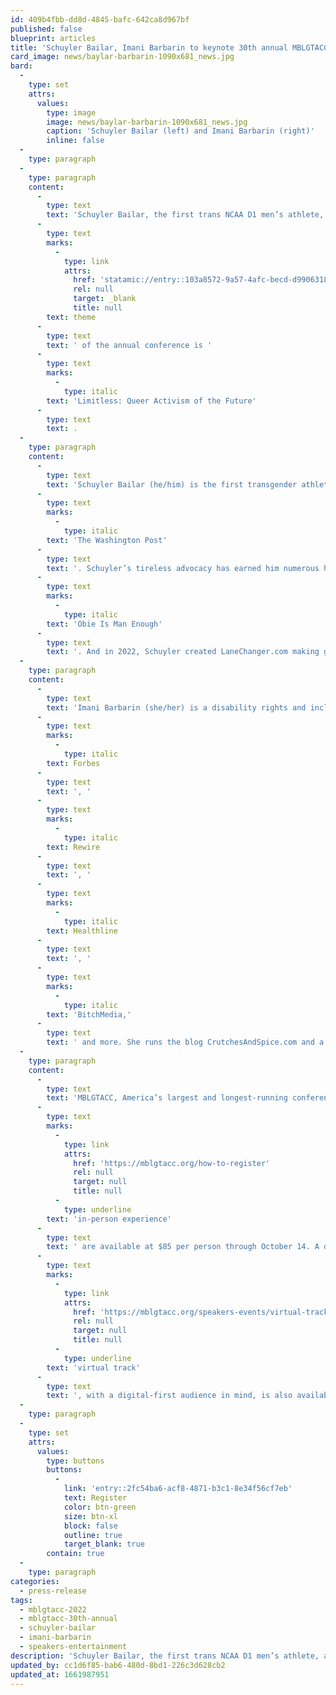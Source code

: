 ```yaml
---
id: 409b4fbb-dd8d-4845-bafc-642ca8d967bf
published: false
blueprint: articles
title: 'Schuyler Bailar, Imani Barbarin to keynote 30th annual MBLGTACC'
card_image: news/baylar-barbarin-1090x681_news.jpg
bard:
  -
    type: set
    attrs:
      values:
        type: image
        image: news/baylar-barbarin-1090x681_news.jpg
        caption: 'Schuyler Bailar (left) and Imani Barbarin (right)'
        inline: false
  -
    type: paragraph
  -
    type: paragraph
    content:
      -
        type: text
        text: 'Schuyler Bailar, the first trans NCAA D1 men’s athlete, and Imani Barbarin, masterfully witty and incisive disability rights activist, will headline the Midwest Bisexual Lesbian Gay Transgender Asexual College Conference this October in Columbus. The '
      -
        type: text
        marks:
          -
            type: link
            attrs:
              href: 'statamic://entry::103a8572-9a57-4afc-becd-d990631846c3'
              rel: null
              target: _blank
              title: null
        text: theme
      -
        type: text
        text: ' of the annual conference is '
      -
        type: text
        marks:
          -
            type: italic
        text: 'Limitless: Queer Activism of the Future'
      -
        type: text
        text: .
  -
    type: paragraph
    content:
      -
        type: text
        text: 'Schuyler Bailar (he/him) is the first transgender athlete to compete in any sport on an NCAA Division 1 men’s team. By 15, he was one of the nation’s top-20 15-year-old breast-strokers. By 17, he set a national age-group record. In college, he swam for Harvard University, on Harvard’s winningest team in 50 years. Schuyler’s difficult choice – to transition while potentially giving up the prospect of being an NCAA Champion – was historic. His story has appeared everywhere from 60 Minutes to '
      -
        type: text
        marks:
          -
            type: italic
        text: 'The Washington Post'
      -
        type: text
        text: '. Schuyler’s tireless advocacy has earned him numerous honors including LGBTQ Nation’s Instagram Advocate for 2020. In 2021, Schuyler also released his first middle-grade novel, '
      -
        type: text
        marks:
          -
            type: italic
        text: 'Obie Is Man Enough'
      -
        type: text
        text: '. And in 2022, Schuyler created LaneChanger.com making gender literacy education accessible to every team, school and company.'
  -
    type: paragraph
    content:
      -
        type: text
        text: 'Imani Barbarin (she/her) is a disability rights and inclusion activist and speaker who uses her voice and social media platforms to create conversations engaging the disability community. Born with cerebral palsy, Imani often writes and uses her platform to speak from the perspective of a disabled black woman. In the last few years she has created over a dozen trending hashtags that allow disabled folk the opportunity to have their perspectives heard while forcing the world to take notice. #PatientsAreNotFaking, #ThingsDisabledPeopleKnow, #AbledsAreWeird and others each provide a window into disabled life while forming community. Imani is from the Philadelphia area and holds a master’s in global communications from the American University of Paris, her published works include those in '
      -
        type: text
        marks:
          -
            type: italic
        text: Forbes
      -
        type: text
        text: ', '
      -
        type: text
        marks:
          -
            type: italic
        text: Rewire
      -
        type: text
        text: ', '
      -
        type: text
        marks:
          -
            type: italic
        text: Healthline
      -
        type: text
        text: ', '
      -
        type: text
        marks:
          -
            type: italic
        text: 'BitchMedia,'
      -
        type: text
        text: ' and more. She runs the blog CrutchesAndSpice.com and a podcast of the same name. She currently serves as the communications director for a nonproﬁt in Pennsylvania.'
  -
    type: paragraph
    content:
      -
        type: text
        text: 'MBLGTACC, America’s largest and longest-running conference for LGBTQIA+ college students and young adults, will gather for the thirtieth time from October 21-23, 2022 in Columbus, Ohio and online. Tickets for a safe, full '
      -
        type: text
        marks:
          -
            type: link
            attrs:
              href: 'https://mblgtacc.org/how-to-register'
              rel: null
              target: null
              title: null
          -
            type: underline
        text: 'in-person experience'
      -
        type: text
        text: ' are available at $85 per person through October 14. A dedicated '
      -
        type: text
        marks:
          -
            type: link
            attrs:
              href: 'https://mblgtacc.org/speakers-events/virtual-track'
              rel: null
              target: null
              title: null
          -
            type: underline
        text: 'virtual track'
      -
        type: text
        text: ', with a digital-first audience in mind, is also available for $20 per person through October 20.'
  -
    type: paragraph
  -
    type: set
    attrs:
      values:
        type: buttons
        buttons:
          -
            link: 'entry::2fc54ba6-acf8-4871-b3c1-8e34f56cf7eb'
            text: Register
            color: btn-green
            size: btn-xl
            block: false
            outline: true
            target_blank: true
        contain: true
  -
    type: paragraph
categories:
  - press-release
tags:
  - mblgtacc-2022
  - mblgtacc-30th-annual
  - schuyler-bailar
  - imani-barbarin
  - speakers-entertainment
description: 'Schuyler Bailar, the first trans NCAA D1 men’s athlete, and Imani Barbarin, masterfully witty and incisive disability rights activist, will headline the Midwest Bisexual Lesbian Gay Transgender Asexual College Conference this October in Columbus. The theme of the annual conference is Limitless: Queer Activism of the Future.'
updated_by: cc1d6f85-bab6-480d-8bd1-226c3d628cb2
updated_at: 1661987951
---
```

